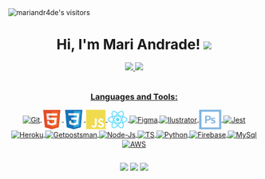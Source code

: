 <img src="https://visitor-badge.laobi.icu/badge?page_id=Mariandr4de" alt="mariandr4de's visitors"/>
<h1 align="center">Hi, I'm Mari Andrade! <img src = "https://media2.giphy.com/media/QssGEmpkyEOhBCb7e1/giphy.gif?cid=ecf05e47a0n3gi1bfqntqmob8g9aid1oyj2wr3ds3mg700bl&rid=giphy.gif" width = 30></h1>

<!--<div align="center">
  <a href="https://github.com/mariandr4de">
  <img width="47.7%" src="https://github-readme-stats.vercel.app/api/top-langs/?username=mariandr4de&layout=compact&langs_count=7&theme=dracula"/> 
</div> -->
<div align="center">
  <a href="https://github.com/mariandr4de">
  <img width="47.8%" src="https://github-readme-stats.vercel.app/api?username=mariandr4de&show_icons=true&theme=dracula&include_all_commits=true&count_private=true"/> 
  <img width="40%" src="https://user-images.githubusercontent.com/104591781/187047493-10403500-d148-4a38-8cd4-6c1e40db1452.svg"/>
</div> 
<div align="center" style="display: inline_block"><br>
<h3>Languages and Tools:</h3>
<img align="center" alt="Git" height="40" width="40" src="https://www.vectorlogo.zone/logos/git-scm/git-scm-icon.svg">
<img align="center" alt="HTML" height="40" width="40" src="https://raw.githubusercontent.com/devicons/devicon/master/icons/html5/html5-original.svg">
<img align="center" alt="CSS" height="40" width="40" src="https://raw.githubusercontent.com/devicons/devicon/master/icons/css3/css3-original.svg">
<img align="center" alt="Js" height="40" width="40" src="https://raw.githubusercontent.com/devicons/devicon/master/icons/javascript/javascript-plain.svg">
<img align="center" alt="React" height="40" width="40" src="https://raw.githubusercontent.com/devicons/devicon/master/icons/react/react-original.svg">
<img align="center" alt="Figma" height="40" width="40" src="https://www.vectorlogo.zone/logos/figma/figma-icon.svg">
<img align="center" alt="Ilustrator" height="40" width="40" src="https://www.vectorlogo.zone/logos/adobe_illustrator/adobe_illustrator-icon.svg">
<img align="center" alt="Photoshop" height="40" width="45" src="https://raw.githubusercontent.com/devicons/devicon/master/icons/photoshop/photoshop-line.svg">
<img align="center" alt="Jest" height="40" width="40" src="https://cdn.jsdelivr.net/gh/devicons/devicon/icons/jest/jest-plain.svg">
<img align="center" alt="Heroku" height="40" width="40" src="https://www.vectorlogo.zone/logos/heroku/heroku-icon.svg">
<img align="center" alt="Getpostsman" height="40" width="40" src="https://www.vectorlogo.zone/logos/getpostman/getpostman-icon.svg">
<img align="center" alt="Node-Js" height="40" width="40" src="https://cdn.jsdelivr.net/gh/devicons/devicon/icons/nodejs/nodejs-original.svg">
<img align="center" alt="TS" height="40" width="40" src="https://cdn.jsdelivr.net/gh/devicons/devicon/icons/typescript/typescript-plain.svg">
<img align="center" alt="Python" height="40" width="40" src="https://cdn.jsdelivr.net/gh/devicons/devicon/icons/python/python-original.svg">
<img align="center" alt="Firebase" height="40" width="40" src="https://cdn.jsdelivr.net/gh/devicons/devicon/icons/firebase/firebase-plain.svg">
<img align="center" alt="MySql" height="40" width="40" src="https://cdn.jsdelivr.net/gh/devicons/devicon/icons/mysql/mysql-plain.svg">
<img align="center" alt="AWS" height="40" width="40" src="https://cdn.jsdelivr.net/gh/devicons/devicon/icons/amazonwebservices/amazonwebservices-original.svg">
</div>
  

  ##
 
<div align="center"> 
<!--
  ![Snake animation](https://github.com/mariandr4de/mariandr4de/blob/output/github-contribution-grid-snake.svg)
-->
 <a href="#" target="_blank"><img src="https://img.shields.io/badge/Discord-7289DA?style=for-the-badge&logo=discord&logoColor=white" target="_blank"></a> 
  <a href = "mailto:mariandrade8115@gmail.com"><img src="https://img.shields.io/badge/Gmail-D14836?style=for-the-badge&logo=gmail&logoColor=white" target="_blank"></a>
  <a href="https://www.linkedin.com/in/mariandr4de/" target="_blank"><img src="https://img.shields.io/badge/-LinkedIn-%230077B5?style=for-the-badge&logo=linkedin&logoColor=white" target="_blank"></a> 
 
 
</div>
 <div align="center"> <!--
  <img src="https://activity-graph.herokuapp.com/graph?username=mariandr4de&bg_color=0D1117&color=ffffff&line=ffffff&point=ffffff&hide_border=true"/>


</div >
<!--
**Mariandr4de/Mariandr4de** is a ✨ _special_ ✨ repository because its `README.md` (this file) appears on your GitHub profile.

Here are some ideas to get you started:

- 🔭 I’m currently working on ...
- 🌱 I’m currently learning ...
- 👯 I’m looking to collaborate on ...
- 🤔 I’m looking for help with ...
- 💬 Ask me about ...
- 📫 How to reach me: ...
- 😄 Pronouns: ...
- ⚡ Fun fact: ...
-->


